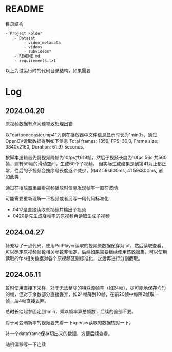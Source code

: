 # README

目录结构

```
- Project Folder
	- Dataset
		- video_metadata
		- videos
		- subvideos*
	- README.md
	- requirements.txt
```

以上为试运行时的代码目录结构，如果需要

# Log

## 2024.04.20

原视频数据有点问题导致处理出错

以"cartooncoaster.mp4"为例在播放器中文件信息显示时长为1min0s，通过OpenCV读取数据得到如下信息
Total frames: 1859, FPS: 30.0, Frame size: 3840x2160, Duration: 61.97 seconds.

按脚本逻辑首先将视频降帧为10fps共619帧，然后子视频长度为10fps 56s 共560帧，则有59帧的滑动空间，生成60个子视频。
但实际生成结果是到第41为止都正常，往后的子视频会按序号长度逐个减少，如42 59s900ms, 41 59s800ms, 诸如此类

通过在播放器里监看视频播放时信息发现帧率一直在波动

可能需要重新理解一下视频或者另写一段代码标准化

- 0417是直接读取原视频并输出子视频
- 0420是先生成降帧率的原视频再读取生成子视频

## 2024.04.27

补充写了一点代码，使用PotPlayer读取的视频原数据保存为txt，然后读取查看，可以确定原视频帧数相关参数非恒定。后续如果需要继续使用该数据集，可以使用读取的fps相关数据对各个原视频区别标准化，之后再进行分割截取。

## 2024.05.11

暂时使用直接下采样，对于无法整除的特殊源帧率（如24帧），尽可能地保存均匀的帧，但对于余数部分直接丢弃，如24帧降到10帧，在前20帧中每隔2帧取一帧，后4帧直接丢弃。

总时长给超参固定到1min，乘以帧率算总帧数，后续的全部不要。

对于可变刷新率的视频要先看一下opencv读取的数据核对一下。

补一个dataframe保存切出来的数据，方便后续查看。

随机偏移写一下连续